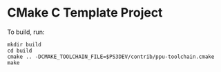 # CMake C Template Project

To build, run:

```
mkdir build
cd build
cmake .. -DCMAKE_TOOLCHAIN_FILE=$PS3DEV/contrib/ppu-toolchain.cmake
make
```
